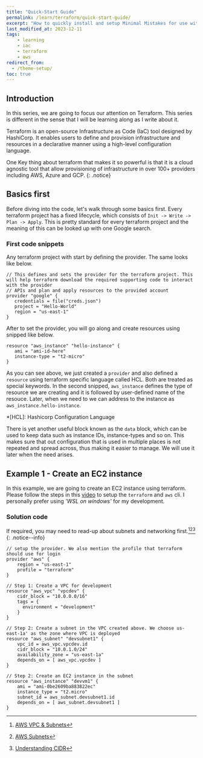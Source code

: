 ```yaml
---
title: "Quick-Start Guide"
permalink: /learn/terraform/quick-start-guide/
excerpt: "How to quickly install and setup Minimal Mistakes for use with GitHub Pages."
last_modified_at: 2023-12-11
tags:
    - learning
    - iac
    - terraform
    - aws
redirect_from:
  - /theme-setup/
toc: true
---
```


## Introduction
In this series, we are going to focus our attention on Terraform. This series is different in the sense that I will be learning along as I write about it.

Terraform is an open-source Infrastructure as Code (IaC) tool designed by HashiCorp. It enables users to define and provision infrastructure and resources in a declarative manner using a high-level configuration language. 

One Key thing about terraform that makes it so powerful is that it is a cloud agnostic tool that allow provisioning of infrastructure in over 100+ providers including AWS, Azure and GCP.
{: .notice}

## Basics first
Before diving into the code, let's walk through some basics first. 
Every terraform project has a fixed lifecycle, which consists of `Init -> Write -> Plan -> Apply`. This is pretty standard for every terraform project and the meaning of this can be looked up with one Google search.

### First code snippets
Any terraform project with start by defining the provider. The same looks like below.
~~~hcl
// This defines and sets the provider for the terraform project. This will help terraform download the required supporting code to interact with the provider
// APIs and plan and apply resources to the provided account
provider "google" {
   credentials = file("creds.json")
   project = "Hello-World"
   region = "us-east-1"
}
~~~

After to set the provider, you will go along and create resources using snipped like below.
~~~hcl
resource "aws_instance" "hello-instance" {
   ami = "ami-id-here"
   instance-type = "t2-micro"
}
~~~

As you can see above, we just created a `provider` and also defined a `resource` using terraform specific language called HCL. Both are treated as special keywords. In the second snipped, `aws_instance` defines the type of resource we are creating and it is followed by user-defined name of the resouce. Later, when
we need to we can address to the instance as `aws_instance.hello-instance`.

*[HCL]: Hashicorp Configuration Language

There is yet another useful block known as the `data` block, which can be used to keep data such as instance IDs, instance-types and so on. This makes sure that
out configuration that is used in multiple places is not repeated and spread across, thus making it easier to manage. We will use it later when the need arises.

## Example 1 - Create an EC2 instance
In this example, we are going to create an EC2 instance using terraform. Please follow the steps in this [video](https://www.youtube.com/watch?v=QhmFnlbbwP4) to setup the `terraform` and `aws` cli. I personally prefer using *'WSL on windows'* for my development.

### Solution code
If required, you may need to read-up about subnets and networking first.[^1][^2][^3]
{: .notice--info}

~~~hcl
// setup the provider. We also mention the profile that terraform should use for login
provider "aws" {
    region = "us-east-1"
    profile = "terraform"
}

// Step 1: Create a VPC for development
resource "aws_vpc" "vpcdev" {
    cidr_block = "10.0.0.0/16"
    tags = {
      environment = "development"
    }
}

// Step 2: Create a subnet in the VPC created above. We choose us-east-1a' as the zone where VPC is deployed
resource "aws_subnet" "devsubnet1" {
    vpc_id = aws_vpc.vpcdev.id
    cidr_block = "10.0.1.0/24"
    availability_zone = "us-east-1a" 
    depends_on = [ aws_vpc.vpcdev ]
}

// Step 2: Create an EC2 instance in the subnet
resource "aws_instance" "devvm1" {
    ami = "ami-0be2609ba883822ec"
    instance_type = "t2.micro"
    subnet_id = aws_subnet.devsubnet1.id
    depends_on = [ aws_subnet.devsubnet1 ]
}
~~~


[^1]: [AWS VPC & Subnets](https://www.youtube.com/watch?v=bGDMeD6kOz0)
[^2]: [AWS Subnets](https://registry.terraform.io/providers/-/aws/latest/docs/resources/subnet)
[^3]: [Understanding CIDR](https://www.youtube.com/results?search_query=understanding+CIDR+subnets+aws)

